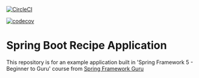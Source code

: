 [![CircleCI](https://circleci.com/gh/colwynB2K/spring5-recipe-app/tree/master.svg?style=svg)](https://circleci.com/gh/colwynB2K/spring5-recipe-app/tree/master)

[![codecov](https://codecov.io/gh/colwynB2K/spring5-recipe-app/branch/master/graph/badge.svg?token=T2W49PDDTQ)](https://codecov.io/gh/colwynB2K/spring5-recipe-app)

# Spring Boot Recipe Application

This repository is for an example application built in 'Spring Framework 5 - Beginner to Guru' course from [Spring Framework Guru](https://springframework.guru/)